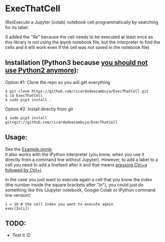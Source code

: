 # ExecThatCell
(Re)Execute a Jupyter (colab) notebook cell programmatically by searching for its label.  


(I added the "Re" because the cell needs to be executed at least once as this library is not using the ipynb notebook file, but the interpreter to find the cells and it will work even if the cell was not saved in the notebook file)


## Installation (Python3 because [you should not use Python2 anymore](https://www.python.org/doc/sunset-python-2/)):
Option #1: Clone the repo so you will get everything
```
$ git clone https://github.com/ricardodeazambuja/ExecThatCell.git
$ cd ExecThatCell
$ sudo pip3 install .
```

Option #2: Install directly from git
```
$ sudo pip3 install git+git://github.com/ricardodeazambuja/ExecThatCell
```

## Usage:
See the [Example.ipynb](https://github.com/ricardodeazambuja/ExecThatCell/blob/master/Example.ipynb).  
It also works with the IPython interpreter (you know, when you use it directly from a command line without Jupyter). However, to add a label to a cell you need to add a linefeed after it and that means [pressing Ctrl+q followed by Ctrl+j](https://stackoverflow.com/a/46060692).

In the case you just want to execute again a cell that you know the index (the number inside the square brackets after "In"), you could just do something like this (Jupyter notebook, Google Colab or IPython command line version):
```
i = 10 # the cell index you want to execute again
exec(In[i])
```


## TODO:
- Test it :D
